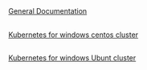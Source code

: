 ##
[General Documentation](docs/README.md)

##
[Kubernetes for windows centos cluster](docs/Windows-CentOS-Cluster-setup-using-Ansible.md)

##
[Kubernetes for windows Ubunt cluster](docs/Windows-Ubuntu-Cluster-setup-using-Ansible.md)
